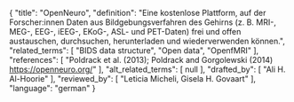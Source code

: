 {
    "title": "OpenNeuro",
    "definition": "Eine kostenlose Plattform, auf der Forscher:innen Daten aus Bildgebungsverfahren des Gehirns (z. B. MRI-, MEG-, EEG-, iEEG-, EKoG-, ASL- und PET-Daten) frei und offen austauschen, durchsuchen, herunterladen und wiederverwenden können.",
    "related_terms": [
        "BIDS data structure",
        "Open data",
        "OpenfMRI"
    ],
    "references": [
        "Poldrack et al. (2013); Poldrack and Gorgolewski (2014) https://openneuro.org/"
    ],
    "alt_related_terms": [
        null
    ],
    "drafted_by": [
        "Ali H. Al-Hoorie"
    ],
    "reviewed_by": [
        "Leticia Micheli, Gisela H. Govaart"
    ],
    "language": "german"
}